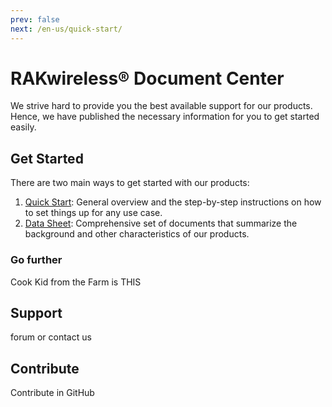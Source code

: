 ```yaml
---
prev: false
next: /en-us/quick-start/
---
```

# RAKwireless® Document Center
We strive hard to provide you the best available support for our products. Hence, we have published the necessary information for you to get started easily.

## Get Started
There are two main ways to get started with our products:

1. [Quick Start](quick-start): General overview and the step-by-step instructions on how to set things up for any use case.
2. [Data Sheet](data-sheet/): Comprehensive set of documents that summarize the background and other characteristics of our products.

### Go further
Cook Kid from the Farm is THIS

## Support
forum or contact us

## Contribute
Contribute in GitHub
